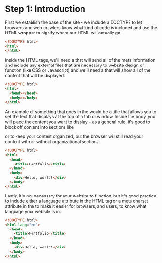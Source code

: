 # Step 1: Introduction

First we establish the base of the site - we include a DOCTYPE to let browsers and web crawlers know what kind of code is included and use the HTML wrapper to signify where our HTML will actually go.

```html
<!DOCTYPE html>
<html>
</html>
```

Inside the HTML tags, we'll need a <head> that will send all of the meta information and include any external files that are necessary to website design or function (like CSS or Javascript) and we'll need a <body> that will show all of the content that will be displayed.

```html
<!DOCTYPE html>
<html>
  <head></head>
  <body></body>
</html>
```

An example of something that goes in the <head> would be a title that allows you to set the text that displays at the top of a tab or window. Inside the body, you will place the content you want to display - as a general rule, it's good to block off content into sections like <div> or <span> to keep your content organized, but the browser will still read your content with or without organizational sections.

```html
<!DOCTYPE html>
<html>
  <head>
    <title>Portfolio</title>
  </head>
  <body>
    <div>Hello, world!</div>
  </body>
</html>
```

Lastly, it's not necessary for your website to function, but it's good practice to include either a language attribute in the HTML tag or a meta charset attribute in the <head> to make it easier for browsers, and users, to know what language your website is in. 

```html
<!DOCTYPE html>
<html lang="en">
  <head>
    <title>Portfolio</title>
  </head>
  <body>
    <div>Hello, world!</div>
  </body>
</html>
```
